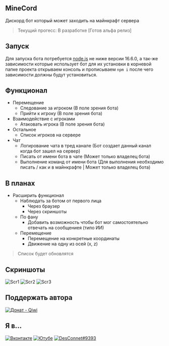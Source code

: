## MineCord
Дискорд бот который может заходить на майнкрафт сервера
> Текущий прогесс: В разработке [Готов альфа релиз]

## Запуск
Для запуска бота потребуется [node.js](https://nodejs.org/en/download/) не ниже версии 16.6.0, а так-же зависимости которые использует бот для их установки в корневой папке проекта открываем консоль и прописываем `npm i` после чего зависимости должны будут установиться.

## Функционал
- Перемещение
  - Следование за игроком (В поле зрения бота)
  - Прийти к игроку (В поле зрения бота)
- Взаимодействие с игроками
  - Атаковать игрока (В поле зрения бота)
- Остальное
  - Список игроков на сервере
- Чат
  - Логирование чата в тред канале (Бот создает данный канал когда бот зашел на сервер)
  - Писать от имени бота в чате (Может только владелец бота)
  - Выполнение команд от имени бота (Для выполнения необходимо писать / как и в майнкрафте | Может только владелец бота)
 
## В планах
- Расширить функционал
  - Наблюдать за ботом от первого лица
    - Через браузер
	- Через скриншоты
  - По фану
    - Добавить возможность чтобы бот мог самостоятельно отвечать на сообщениея (типо ИИ)
  - Перемещение
    - Перемещение на конкретные координаты
	- Движение на одну из осей (x, z)

> Список будет обновлятся

## Скриншоты
![Scr1](https://user-images.githubusercontent.com/31757032/204555064-a9a9661a-02ab-41e9-9d33-3851f681c802.png)
![Scr2](https://user-images.githubusercontent.com/31757032/204555093-942afb30-e421-4bc1-8585-7eef71d492ec.png)
![Scr3](https://user-images.githubusercontent.com/31757032/204555116-1af091d7-7df5-408b-98ed-b8c570068726.png)

## Поддержать автора
[![Донат - Qiwi](https://img.shields.io/badge/Донат-Qiwi-orange?logo=qiwi)](https://qiwi.com/n/theDesConnet)

## Я в...
[![Вконтакте](https://img.shields.io/badge/Вконтакте-blue?logo=vk)](https://vk.com/endnet)
[![Ютубе](https://img.shields.io/badge/Ютубе-FF0000?logo=youtube)](https://youtube.com/c/DesConnet)
[![DesConnet#9393](https://img.shields.io/badge/DesConnet%239393-7289DA?logo=discord&logoColor=white)](https://discord.com/users/1027310755760062545/)

